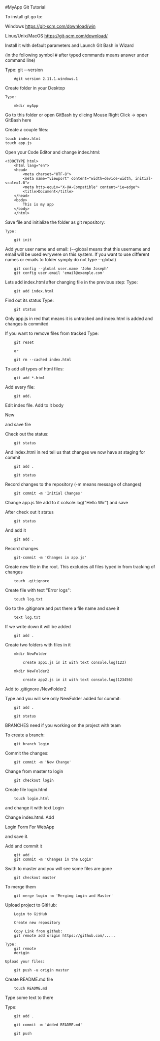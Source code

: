 #MyApp Git Tutorial

To install git go to:

Windows            https://git-scm.com/download/win

Linux/Unix/MacOS   https://git-scm.com/download/


Install it with default parameters and Launch Git Bash in Wizard



(in the following symbol # after typed commands means answer under command line)


Type: 
        git --version

        #git version 2.11.1.windows.1

Create folder in your Desktop 

    Type:

        mkdir myApp

Go to this folder or open GitBash by clicing Mouse Right Click -> open GitBash here

Create a couple files:

    touch index.html
    touch app.js

Open your Code Editor and change index.html:

    <!DOCTYPE html>
        <html lang="en">
        <head>
            <meta charset="UTF-8">
            <meta name="viewport" content="width=device-width, initial-scale=1.0">
            <meta http-equiv="X-UA-Compatible" content="ie=edge">
            <title>Document</title>
        </head>
        <body>
            This is my app
        </body>
        </html>

Save file and initialize the folder as git repository:

    Type:

        git init

Add yuor user name and email:
 (--global means that this username and email will be used evrywere on this system. If you want to use different names or emails to folder symply do not type --global)

        git config --global user.name 'John Joseph'
        git config user.email 'email@example.com'

Lets add index.html after changing file in the previous step:
    Type:

        git add index.html

Find out its status
    Type:

        git status

Only app.js in red that means it is untracked and index.html is added and changes is commited

If you want to remove files from tracked
    Type:

        git reset

        or

        git rm --cached index.html

To add all types of html files:
        
        git add *.html

Add every file:
        
        git add.

Edit index file. Add to it body <p> New</p> and save file

Check out the status:

        git status

And index.html in red tell us that changes we now have at staging for commit

        git add .

        git status

Record changes to the repository (-m means message of changes)

        git commit -m 'Initial Changes'     
        
Change app.js file 
    add to it   colsole.log("Hello Wir") and save

After check out it status
       
        git status 

And add it

        git add .

Record changes 

        git-commit -m 'Changes in app.js'

Create new file in the root. This excludes all files typed in from tracking of changes

        touch .gitignore

Create file with text "Error logs":

        touch log.txt

Go to the .gitignore and put there a file name and save it
        
        text log.txt

If we write down it will be added 
        
        git add .

Create two folders with files in it

        mkdir NewFolder

            create app1.js in it with text console.log(123)

        mkdir NewFolder2

            create app2.js in it with text console.log(123456)

Add to .gitignore /NewFolder2

Type and you will see only NewFolder added for commit:

        git add .

        git status
    
BRANCHES need if you working on the project with team

To create a branch:

        git branch login

Commit the changes:

        git commit -m 'New Change'

Change from master to login

        git checkout login

Create file login.html 

        touch login.html

and change it with text
        <!DOCTYPE html>
        <html lang="en">
        <head>
            <meta charset="UTF-8">
            <meta name="viewport" content="width=device-width, initial-scale=1.0">
            <meta http-equiv="X-UA-Compatible" content="ie=edge">
            <title>Document</title>
        </head>
        <body>
            Login
        </body>
        </html>

Change index.html. Add  <p> Login Form For WebApp</p> and save it.

Add  and commit it

        git add .
        git commit -m 'Changes in the Login'

Swith to master and you will see some files are gone

        git checkout master

To merge them

        git merge login -m 'Merging Login and Master'

Upload project to GitHub:

        Login to GitHub

        Create new repository

        Copy Link from github:
        git remote add origin https://github.com/.....

    Type:
        git remote
        #origin
    
    Upload your files:

        git push -u origin master

Create README.md file

        touch README.md

Type some text to there

Type:

        git add .

        git commit -m 'Added README.md'

        git push








